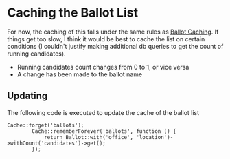 # Caching the Ballot List
For now, the caching of this falls under the same rules as [Ballot Caching](ballot.md). 
If things get too slow, I think it would be best to cache the list on certain conditions (I couldn't justify making additional db queries to get the count of running candidates).
- Running candidates count changes from 0 to 1, or vice versa
- A change has been made to the ballot name

## Updating
The following code is executed to update the cache of the ballot list
```
Cache::forget('ballots');
        Cache::rememberForever('ballots', function () {
            return Ballot::with('office', 'location')->withCount('candidates')->get();
        });
```
